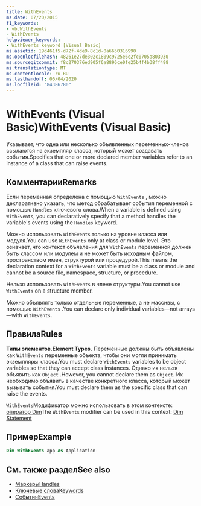 ```yaml
---
title: WithEvents
ms.date: 07/20/2015
f1_keywords:
- vb.WithEvents
- WithEvents
helpviewer_keywords:
- WithEvents keyword [Visual Basic]
ms.assetid: 19d461f5-d72f-4de9-8c1d-0a6650316990
ms.openlocfilehash: 48261e27de302c1809c9725e6e2fc0705a803930
ms.sourcegitcommit: f8c270376ed905f6a8896ce0fe25b4f4b38ff498
ms.translationtype: MT
ms.contentlocale: ru-RU
ms.lasthandoff: 06/04/2020
ms.locfileid: "84386780"
---
```

# <a name="withevents-visual-basic"></a><span data-ttu-id="99c7e-102">WithEvents (Visual Basic)</span><span class="sxs-lookup"><span data-stu-id="99c7e-102">WithEvents (Visual Basic)</span></span>
<span data-ttu-id="99c7e-103">Указывает, что одна или несколько объявленных переменных-членов ссылаются на экземпляр класса, который может создавать события.</span><span class="sxs-lookup"><span data-stu-id="99c7e-103">Specifies that one or more declared member variables refer to an instance of a class that can raise events.</span></span>

## <a name="remarks"></a><span data-ttu-id="99c7e-104">Комментарии</span><span class="sxs-lookup"><span data-stu-id="99c7e-104">Remarks</span></span>

<span data-ttu-id="99c7e-105">Если переменная определена с помощью `WithEvents` , можно декларативно указать, что метод обрабатывает события переменной с помощью `Handles` ключевого слова.</span><span class="sxs-lookup"><span data-stu-id="99c7e-105">When a variable is defined using `WithEvents`, you can declaratively specify that a method handles the variable's events using the `Handles` keyword.</span></span>

<span data-ttu-id="99c7e-106">Можно использовать `WithEvents` только на уровне класса или модуля.</span><span class="sxs-lookup"><span data-stu-id="99c7e-106">You can use `WithEvents` only at class or module level.</span></span> <span data-ttu-id="99c7e-107">Это означает, что контекст объявления для `WithEvents` переменной должен быть классом или модулем и не может быть исходным файлом, пространством имен, структурой или процедурой.</span><span class="sxs-lookup"><span data-stu-id="99c7e-107">This means the declaration context for a `WithEvents` variable must be a class or module and cannot be a source file, namespace, structure, or procedure.</span></span>

<span data-ttu-id="99c7e-108">Нельзя использовать `WithEvents` в члене структуры.</span><span class="sxs-lookup"><span data-stu-id="99c7e-108">You cannot use `WithEvents` on a structure member.</span></span>

<span data-ttu-id="99c7e-109">Можно объявлять только отдельные переменные, а не массивы, с помощью `WithEvents` .</span><span class="sxs-lookup"><span data-stu-id="99c7e-109">You can declare only individual variables—not arrays—with `WithEvents`.</span></span>

## <a name="rules"></a><span data-ttu-id="99c7e-110">Правила</span><span class="sxs-lookup"><span data-stu-id="99c7e-110">Rules</span></span>

<span data-ttu-id="99c7e-111">**Типы элементов.**</span><span class="sxs-lookup"><span data-stu-id="99c7e-111">**Element Types.**</span></span> <span data-ttu-id="99c7e-112">Переменные должны быть объявлены как `WithEvents` переменные объекта, чтобы они могли принимать экземпляры класса.</span><span class="sxs-lookup"><span data-stu-id="99c7e-112">You must declare `WithEvents` variables to be object variables so that they can accept class instances.</span></span> <span data-ttu-id="99c7e-113">Однако их нельзя объявить как `Object` .</span><span class="sxs-lookup"><span data-stu-id="99c7e-113">However, you cannot declare them as `Object`.</span></span> <span data-ttu-id="99c7e-114">Их необходимо объявить в качестве конкретного класса, который может вызывать события.</span><span class="sxs-lookup"><span data-stu-id="99c7e-114">You must declare them as the specific class that can raise the events.</span></span>

<span data-ttu-id="99c7e-115">`WithEvents`Модификатор можно использовать в этом контексте: [оператор Dim](../statements/dim-statement.md)</span><span class="sxs-lookup"><span data-stu-id="99c7e-115">The `WithEvents` modifier can be used in this context: [Dim Statement](../statements/dim-statement.md)</span></span>

## <a name="example"></a><span data-ttu-id="99c7e-116">Пример</span><span class="sxs-lookup"><span data-stu-id="99c7e-116">Example</span></span>

```vb
Dim WithEvents app As Application
```

## <a name="see-also"></a><span data-ttu-id="99c7e-117">См. также раздел</span><span class="sxs-lookup"><span data-stu-id="99c7e-117">See also</span></span>

- [<span data-ttu-id="99c7e-118">Маркеры</span><span class="sxs-lookup"><span data-stu-id="99c7e-118">Handles</span></span>](../statements/handles-clause.md)
- [<span data-ttu-id="99c7e-119">Ключевые слова</span><span class="sxs-lookup"><span data-stu-id="99c7e-119">Keywords</span></span>](../keywords/index.md)
- [<span data-ttu-id="99c7e-120">События</span><span class="sxs-lookup"><span data-stu-id="99c7e-120">Events</span></span>](../../programming-guide/language-features/events/index.md)

